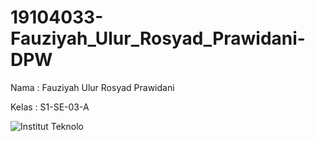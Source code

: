 # 19104033-Fauziyah_Ulur_Rosyad_Prawidani-DPW


Nama  : Fauziyah Ulur Rosyad Prawidani

Kelas : S1-SE-03-A


![Institut Teknolo](https://user-images.githubusercontent.com/53574005/137580294-8af5af6d-51c0-4ee0-9368-6b3a818fc2cb.png)
